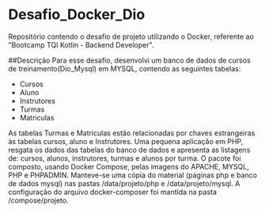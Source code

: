 # Desafio_Docker_Dio
Repositório contendo o desafio de projeto utilizando o Docker, referente ao "Bootcamp TQI Kotlin - Backend Developer".

##Descrição
Para esse desafio, desenvolvi um banco de dados de cursos de treinamento(Dio_Mysql) em MYSQL, contendo as seguintes tabelas:
* Cursos
* Aluno
* Instrutores
* Turmas
* Matriculas

As tabelas Turmas e Matriculas estão relacionadas por chaves estrangeiras às tabelas cursos, aluno e Instrutores.
Uma pequena aplicação em PHP, resgata os dados das tabelas do banco de dados e apresenta as listagens de: cursos, alunos, instrutores, turmas e alunos por turma.
O pacote foi composto, usando Docker Compose, pelas imagens do APACHE, MYSQL, PHP e PHPADMIN.
Manteve-se uma cópia do material (páginas php e banco de dados mysql) nas pastas /data/projeto/php e /data/projeto/mysql. A configuração do arquivo docker-composer foi mantida na pasta /compose/projeto.


